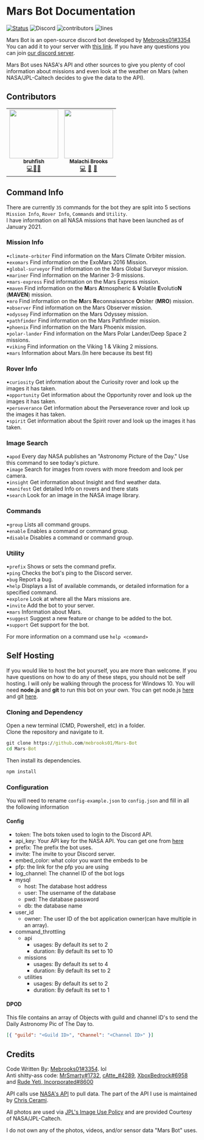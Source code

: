# Mars Bot Documentation

[![Status](https://top.gg/api/widget/status/760605516384305224.svg)](https://top.gg/bot/760605516384305224) ![Discord](https://img.shields.io/discord/760662877563650048?label=Discord) ![contributors](https://img.shields.io/github/all-contributors/mebrooks01/Mars-Bot?label=contributors) ![lines](https://img.shields.io/tokei/lines/github/mebrooks01/Mars-Bot)

Mars Bot is an open-source discord bot developed by [Mebrooks01#3354](https://github.com/BruhFish)
You can add it to your server with [this link](https://discord.com/oauth2/authorize?client_id=760605516384305224&scope=bot&permissions=3288726593). If you have any questions you can join [our discord server](https://discord.gg/yKnBYJE).

Mars Bot uses NASA's API and other sources to give you plenty of cool information about missions and even look at the weather on Mars (when NASA/JPL-Caltech decides to give the data to the API).

## Contributors

<!-- ALL-CONTRIBUTORS-LIST:START - Do not remove or modify this section -->
<!-- prettier-ignore-start -->
<!-- markdownlint-disable -->
<table>
  <tr>
    <td align="center"><a href="https://github.com/mebrooks01"><img src="https://avatars.githubusercontent.com/u/74862054?v=4?s=128" width="128px;" alt=""/><br /><sub><b>bruhfish</b></sub></a><br /><a href="https://github.com/bruhfish/Mars-Bot/commits?author=bruhfish" title="Code">💻</a><a href="#projectManagement-mebrooks01" title="Project Management">📆</a><a href="https://github.com/bruhfish/Mars-Bot/commits?author=bruhfish" title="Documentation">📖</a></td>
    <td align="center"><a href="https://github.com/mebrooks01"><img src="https://avatars.githubusercontent.com/u/39204478?v=4?s=128" width="128px;" alt=""/><br /><sub><b>Malachi Brooks</b></sub></a><br /><a href="https://github.com/mebrooks01/Mars-Bot/commits?author=mebrooks01" title="Code">💻</a> <a href="#projectManagement-mebrooks01" title="Project Management">📆</a> <a href="https://github.com/mebrooks01/Mars-Bot/commits?author=mebrooks01" title="Documentation">📖</a></td>
</table>

<!-- markdownlint-restore -->
<!-- prettier-ignore-end -->

<!-- ALL-CONTRIBUTORS-LIST:END -->

## Command Info

There are currently `35` commands for the bot they are split into 5 sections `Mission Info`, `Rover Info`, `Commands` and `Utility`.\
I have information on all NASA missions that have been launched as of January 2021.

### Mission Info

•`climate-orbiter` Find information on the Mars Climate Orbiter mission.\
•`exomars` Find information on the ExoMars 2016 Mission.\
•`global-surveyor` Find information on the Mars Global Surveyor mission.\
•`mariner` Find information on the Mariner 3-9 missions.\
•`mars-express` Find information on the Mars Express mission.\
•`maven` Find information on the **M**ars **A**tmospheric & **V**olatile **E**volutio**N** (**MAVEN**) mission.\
•`mro` Find information on the **M**ars **R**econnaissance **O**rbiter (**MRO**) mission.\
•`observer` Find information on the Mars Observer mission.\
•`odyssey` Find information on the Mars Odyssey mission.\
•`pathfinder` Find information on the Mars Pathfinder mission.\
•`phoenix` Find information on the Mars Phoenix mission.\
•`polar-lander` Find information on the Mars Polar Lander/Deep Space 2 missions.\
•`viking` Find information on the Viking 1 & Viking 2 missions.\
•`mars` Information about Mars.(In here because its best fit)

### Rover Info

•`curiosity` Get information about the Curiosity rover and look up the images it has taken.\
•`opportunity` Get information about the Opportunity rover and look up the images it has taken.\
•`perseverance` Get information about the Perseverance rover and look up the images it has taken.\
•`spirit` Get information about the Spirit rover and look up the images it has taken.

### Image Search

•`apod` Every day NASA publishes an "Astronomy Picture of the Day." Use this command to see today's picture.\
•`image` Search for images from rovers with more freedom and look per camera.\
•`insight` Get information about Insight and find weather data.\
•`manifest` Get detailed Info on rovers and there stats\
•`search` Look for an image in the NASA image library.

### Commands

•`group` Lists all command groups.\
•`enable` Enables a command or command group.\
•`disable` Disables a command or command group.

### Utility

•`prefix` Shows or sets the command prefix.\
•`ping` Checks the bot's ping to the Discord server.\
•`bug` Report a bug.\
•`help` Displays a list of available commands, or detailed information for a specified command.\
•`explore` Look at where all the Mars missions are.\
•`invite` Add the bot to your server.\
•`mars` Information about Mars.\
•`suggest` Suggest a new feature or change to be added to the bot.\
•`support` Get support for the bot.

For more information on a command use `help <command>`

## Self Hosting

If you would like to host the bot yourself, you are more than welcome. If you have questions on how to do any of these steps, you should not be self hosting. I will only be walking through the process for Windows 10. You will need **node.js** and **git** to run this bot on your own. You can get node.js [here](https://nodejs.org/en/download/) and git [here](https://git-scm.com/download/win).

### Cloning and Dependency

Open a new terminal (CMD, Powershell, etc) in a folder.\
Clone the repository and navigate to it.

```cmd
git clone https://github.com/mebrooks01/Mars-Bot
cd Mars-Bot
```

Then install its dependencies.

```cmd
npm install
```

### Configuration

You will need to rename `config-example.json` to `config.json` and fill in all the following information

#### Config

- token: The bots token used to login to the Discord API.
- api_key: Your API key for the NASA API. You can get one from [here](https://api.nasa.gov/)
- prefix: The prefix the bot uses.
- invite: The invite to your Discord server.
- embed_color: what color you want the embeds to be
- pfp: the link for the pfp you are using
- log_channel: The channel ID of the bot logs
- mysql
  - host: The database host address
  - user: The username of the database
  - pwd: The database password
  - db: the database name
- user_id
  - owner: The user ID of the bot application owner(can have multiple in an array).
- command_throttling
  - api
    - usages: By default its set to 2
    - duration: By default its set to 10
  - missions
    - usages: By default its set to 4
    - duration: By default its set to 2
  - utilities
    - usages: By default its set to 2
    - duration: By default its set to 1

#### DPOD

This file contains an array of Objects with guild and channel ID's to send the Daily Astronomy Pic of The Day to.

```json
[{ "guild": "<Guild ID>", "Channel": "<Channel ID>" }]
```

## Credits

Code Written By: [Mebrooks01#3354](https://github.com/mebrooks01). lol\
Anti shitty-ass code: [MrSmarty#1732](https://github.com/Mr-Smarty), [cAtte\_#4289](https://github.com/cAttte), [XboxBedrock#6958](https://github.com/XboxBedrock) and [Rude Yeti, Incorporated#8600](https://github.com/rudeyeti)

API calls use [NASA's API](https://api.nasa.gov/) to pull data. The part of the API I use is maintained by [Chris Cerami](https://github.com/chrisccerami/mars-photo-api).

All photos are used via [JPL's Image Use Policy](https://www.jpl.nasa.gov/jpl-image-use-policy/) and are provided Courtesy of NASA/JPL-Caltech.

I do not own any of the photos, videos, and/or sensor data "Mars Bot" uses.
